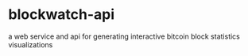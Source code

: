 blockwatch-api
==============

a web service and api for generating interactive bitcoin block statistics visualizations
